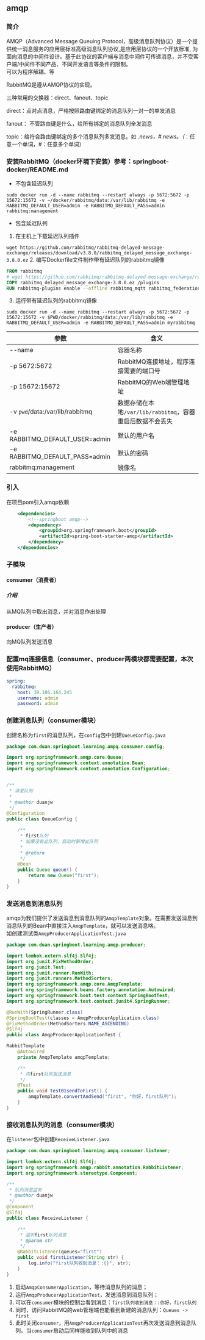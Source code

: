 ## amqp

### 简介
AMQP（Advanced Message Queuing Protocol，高级消息队列协议）是一个提供统一消息服务的应用层标准高级消息队列协议,是应用层协议的一个开放标准,
为面向消息的中间件设计。基于此协议的客户端与消息中间件可传递消息，并不受客户端/中间件不同产品、不同开发语言等条件的限制。  
可以为程序解耦、等  

RabbitMQ是遵从AMQP协议的实现。

三种常用的交换器：direct、fanout、topic  

direct：点对点消息，严格按照路由键绑定的消息队列一对一的单发消息  

fanout： 不管路由键是什么，给所有绑定的消息队列全发消息  

topic：给符合路由键绑定的多个消息队列多发消息。如 *.news，#.news。（*：任意一个单词，#：任意多个单词）  

### 安装RabbitMQ（docker环境下安装）参考：springboot-docker/README.md

- 不包含延迟队列
```shell
sudo docker run -d --name rabbitmq --restart always -p 5672:5672 -p 15672:15672 -v ~/docker/rabbitmq/data:/var/lib/rabbitmq -e RABBITMQ_DEFAULT_USER=admin -e RABBITMQ_DEFAULT_PASS=admin rabbitmq:management
```


- 包含延迟队列
1. 在主机上下载延迟队列插件

`wget https://github.com/rabbitmq/rabbitmq-delayed-message-exchange/releases/download/v3.8.0/rabbitmq_delayed_message_exchange-3.8.0.ez`
2. 编写Dockerfile文件制作带有延迟队列的rabbitmq镜像

```dockerfile
FROM rabbitmq
# wget https://github.com/rabbitmq/rabbitmq-delayed-message-exchange/releases/download/v3.8.0/rabbitmq_delayed_message_exchange-3.8.0.ez
COPY rabbitmq_delayed_message_exchange-3.8.0.ez /plugins
RUN rabbitmq-plugins enable --offline rabbitmq_mqtt rabbitmq_federation_management rabbitmq_stomp rabbitmq_delayed_message_exchange
```
3. 运行带有延迟队列的rabbitmq镜像

`sudo docker run -d --name rabbitmq --restart always -p 5672:5672 -p 15672:15672 -v $PWD/docker/rabbitmq/data:/var/lib/rabbitmq -e RABBITMQ_DEFAULT_USER=admin -e RABBITMQ_DEFAULT_PASS=admin myrabbitmq`

| 参数   |      含义      | 
|----------|-------------|
| --name | 容器名称 |
| -p 5672:5672 | RabbitMQ连接地址，程序连接需要的端口号 |
| -p 15672:15672 | RabbitMQ的Web端管理地址 |
| -v `pwd`/data:/var/lib/rabbitmq |数据存储在本地`/var/lib/rabbitmq`，容器重启后数据不会丢失 |
| -e RABBITMQ_DEFAULT_USER=admin | 默认的用户名 |
| -e RABBITMQ_DEFAULT_PASS=admin| 默认的密码 |
| rabbitmq:management | 镜像名 |

### 引入
在项目pom引入amqp依赖
```xml
    <dependencies>
        <!--springboot amqp-->
        <dependency>
            <groupId>org.springframework.boot</groupId>
            <artifactId>spring-boot-starter-amqp</artifactId>
        </dependency>
    </dependencies>
```

### 子模块
#### consumer（消费者）
##### 介绍
从MQ队列中取出消息，并对消息作出处理

#### producer（生产者）
向MQ队列发送消息

### 配置mq连接信息（consumer、producer两模块都需要配置，本次使用RabbitMQ）
```yaml
spring:
  rabbitmq:
    host: 39.106.164.245
    username: admin
    password: admin
```

### 创建消息队列（consumer模块）
创建名称为`first`的消息队列，在`config`包中创建`QueueConfig.java`
```java
package com.duan.springboot.learning.ampq.consumer.config;

import org.springframework.amqp.core.Queue;
import org.springframework.context.annotation.Bean;
import org.springframework.context.annotation.Configuration;


/**
 * 消息队列
 *
 * @author duanjw
 */
@Configuration
public class QueueConfig {

    /**
     * first队列
     * 如果没有此队列，启动时新增此队列
     *
     * @return
     */
    @Bean
    public Queue queue() {
        return new Queue("first");
    }
}
```
### 发送消息到消息队列
amqp为我们提供了发送消息到消息队列的```AmqpTemplate```对象。在需要发送消息到消息队列的Bean中直接注入```AmqpTemplate```，就可以发送消息咯。  
如创建测试类`AmqpProducerApplicationTest.java`
```java
package com.duan.springboot.learning.amqp.producer;

import lombok.extern.slf4j.Slf4j;
import org.junit.FixMethodOrder;
import org.junit.Test;
import org.junit.runner.RunWith;
import org.junit.runners.MethodSorters;
import org.springframework.amqp.core.AmqpTemplate;
import org.springframework.beans.factory.annotation.Autowired;
import org.springframework.boot.test.context.SpringBootTest;
import org.springframework.test.context.junit4.SpringRunner;

@RunWith(SpringRunner.class)
@SpringBootTest(classes = AmqpProducerApplication.class)
@FixMethodOrder(MethodSorters.NAME_ASCENDING)
@Slf4j
public class AmqpProducerApplicationTest {

RabbitTemplate
    @Autowired
    private AmqpTemplate amqpTemplate;

    /**
     * 向first队列发送消息
     */
    @Test
    public void test01sendToFirst() {
        amqpTemplate.convertAndSend("first", "你好，first队列");
    }
}
```

### 接收消息队列的消息（consumer模块）
在`listener`包中创建`ReceiveListener.java`
```java
package com.duan.springboot.learning.ampq.consumer.listener;

import lombok.extern.slf4j.Slf4j;
import org.springframework.amqp.rabbit.annotation.RabbitListener;
import org.springframework.stereotype.Component;

/**
 * 队列消息监听
 * @author duanjw
 */
@Component
@Slf4j
public class ReceiveListener {

    /**
     * 监听first队列消息
     * @param str
     */
    @RabbitListener(queues="first")
    public void firstListener(String str) {
        log.info("first队列收到消息：:{}", str);
    }
}
```

1. 启动`AmqpConsumerApplication`，等待消息队列的消息；
2. 运行`AmqpProducerApplicationTest`，发送消息到消息队列；
3. 可以在`consumer`模块的控制台看到消息：`first队列收到消息：:你好，first队列`
4. 同时，访问RabbitMQ的web管理端也能看到新建的消息队列：`Queues -> first`
5. 此时关闭`consumer`，用`AmqpProducerApplicationTest`再次发送消息到消息队列。当`consumer`启动后同样能收到队列中的消息
